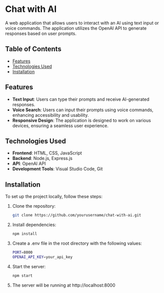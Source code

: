 # Chat with AI

A web application that allows users to interact with an AI using text input or voice commands. The application utilizes the OpenAI API to generate responses based on user prompts.

## Table of Contents
- [Features](#features)
- [Technologies Used](#technologies-used)
- [Installation](#installation)

## Features
- **Text Input**: Users can type their prompts and receive AI-generated responses.
- **Voice Search**: Users can input their prompts using voice commands, enhancing accessibility and usability.
- **Responsive Design**: The application is designed to work on various devices, ensuring a seamless user experience.

## Technologies Used
- **Frontend**: HTML, CSS, JavaScript
- **Backend**: Node.js, Express.js
- **API**: OpenAI API
- **Development Tools**: Visual Studio Code, Git

## Installation
To set up the project locally, follow these steps:

1. Clone the repository:
   ```bash
   git clone https://github.com/yourusername/chat-with-ai.git
2. Install dependencies:
   ```bash
   npm install
3. Create a .env file in the root directory with the following values:
   ```bash
   PORT=8000
   OPENAI_API_KEY=your_api_key
4. Start the server:
   ```bash
   npm start
5. The server will be running at http://localhost:8000
